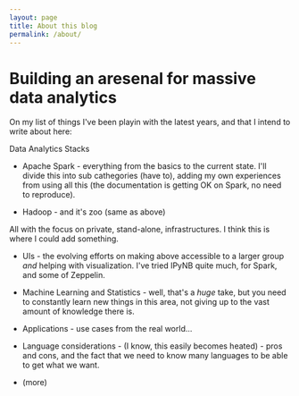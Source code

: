 ```yaml
---
layout: page
title: About this blog
permalink: /about/
---
```

# Building an aresenal for massive data analytics

On my list of things I've been playin with the latest years, and that I intend to write about here:

Data Analytics Stacks

- Apache Spark - everything from the basics to the current state. I'll divide this into sub cathegories (have to), adding my own experiences from using all this (the documentation is getting OK on Spark, no need to reproduce).

- Hadoop - and it's zoo (same as above)

All with the focus on private, stand-alone, infrastructures. I think this is where I could add something. 

- UIs - the evolving efforts on making above accessible to a larger group *and* helping with visualization. I've tried IPyNB quite much, for Spark, and some of Zeppelin. 

- Machine Learning and Statistics - well, that's a *huge* take, but you need to constantly learn new things in this area, not giving up to the vast amount of knowledge there is.

- Applications - use cases from the real world... 

- Language considerations - (I know, this easily becomes heated) - pros and cons, and the fact that we need to know many languages to be able to get what we want.

- (more)





